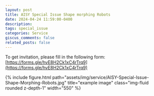 ```yaml
---
layout: post
title: AISY Special Issue Shape morphing Robots
date: 2024-04-24 11:59:00-0400
description: 
tags: special_issue
categories: Service
giscus_comments: false
related_posts: false
---
```


To get invitation, please fill in the following form: [https://forms.gle/hvE8H2Ck1xC4rTrq9](https://forms.gle/hvE8H2Ck1xC4rTrq9)

<div class="row">
    <div class="col-sm mt-3 mt-md-0">
        {% include figure.html path="assets/img/service/AISY-Special-Issue-Shape-Morphing-Robots.jpg" title="example image" class="img-fluid rounded z-depth-1" width="550" %}
    </div>
</div>
